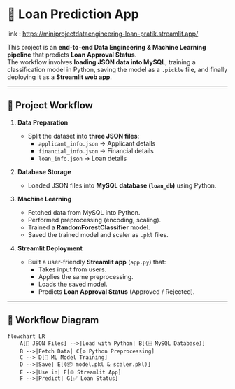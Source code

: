 # 🏦 Loan Prediction App
link : https://miniprojectdataengineering-loan-pratik.streamlit.app/

This project is an **end-to-end Data Engineering & Machine Learning pipeline** that predicts **Loan Approval Status**.  
The workflow involves **loading JSON data into MySQL**, training a classification model in Python, saving the model as a `.pickle` file, and finally deploying it as a **Streamlit web app**.

---

## 📌 Project Workflow

1. **Data Preparation**
   - Split the dataset into **three JSON files**:  
     - `applicant_info.json` → Applicant details  
     - `financial_info.json` → Financial details  
     - `loan_info.json` → Loan details  

2. **Database Storage**
   - Loaded JSON files into **MySQL database (`loan_db`)** using Python.

3. **Machine Learning**
   - Fetched data from MySQL into Python.
   - Performed preprocessing (encoding, scaling).
   - Trained a **RandomForestClassifier** model.
   - Saved the trained model and scaler as `.pkl` files.

4. **Streamlit Deployment**
   - Built a user-friendly **Streamlit app** (`app.py`) that:
     - Takes input from users.
     - Applies the same preprocessing.
     - Loads the saved model.
     - Predicts **Loan Approval Status** (Approved / Rejected).

---

## 🔄 Workflow Diagram

```mermaid
flowchart LR
    A[📂 JSON Files] -->|Load with Python| B[(🗄️ MySQL Database)]
    B -->|Fetch Data| C[⚙️ Python Preprocessing]
    C --> D[🤖 ML Model Training]
    D -->|Save| E[(📦 model.pkl & scaler.pkl)]
    E -->|Use in| F[🌐 Streamlit App]
    F -->|Predict| G[✅ Loan Status]
